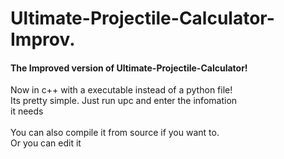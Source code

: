 # Ultimate-Projectile-Calculator-Improv.
<h4>The Improved version of Ultimate-Projectile-Calculator!</h4>

Now in c++ with a executable instead of a python file!<br>
Its pretty simple. Just run upc and enter the infomation<br>
it needs<br>
<br>
You can also compile it from source if you want to.<br>
Or you can edit it<br>
